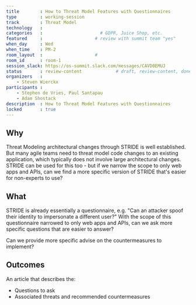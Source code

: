 ```yaml
---
title        : How to Threat Model Features with Questionnaires
type         : working-session
track        : Threat Model
technology   :
categories   :                      # GDPR, Juice Shop, etc.
featured     :                    # review with summit team "yes"
when_day     : Wed
when_time    : PM-2
room_layout  :                    #
room_id      : room-1
session_slack: https://os-summit.slack.com/messages/CAVD0EMUJ
status       : review-content             # draft, review-content, done
organizers   :
    - Steven Wierckx
participants :
    - Stephen de Vries, Paul Santapau
    - Adam Shostack
description  : How to Threat Model Features with Questionnaires
locked       : true
---
```


## Why

Threat Modeling architectural changes through STRIDE is well established.  But many agile teams need to threat model code changes to an existing application, which typically does not involve large architectural changes.  STRIDE can be used for this too - but if we narrow the scope to only web apps and APIs, can we find a more specific version of STRIDE that's easier for non-experts to use?

## What

STRIDE is already essentially a questionnaire, e.g. "Can an attacker spoof their identity to impersonate a different user?"
With the scope of this questionnaire narrowed to only web apps and APIs, can we ask more specific questions that are easier to answer?

Can we provide more specific advise on the countermeasures to implement?

## Outcomes

An article that describes the:
- Questions to ask
- Associated threats and recommended countermeasures

